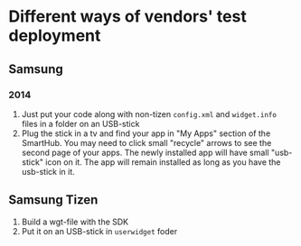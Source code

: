 # Different ways of vendors' test deployment

## Samsung

### 2014
1. Just put your code along with non-tizen `config.xml` and `widget.info` files in a folder on an USB-stick
2. Plug the stick in a tv and find your app in "My Apps" section of the SmartHub. You may need to click
small "recycle" arrows to see the second page of your apps. The newly installed app will have small "usb-stick" icon on it.
The app will remain installed as long as you have the usb-stick in it.

## Samsung Tizen
1. Build a wgt-file with the SDK
2. Put it on an USB-stick in `userwidget` foder
